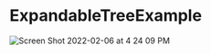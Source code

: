 # ExpandableTreeExample

![Screen Shot 2022-02-06 at 4 24 09 PM](https://user-images.githubusercontent.com/34104180/152683042-6861f43d-b134-4082-b951-87db029418d1.png)
